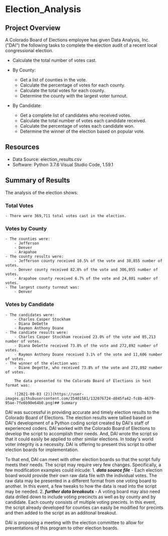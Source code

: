
# Election_Analysis
## Project Overview
A Colorado Board of Elections employee has given Data Analysis, Inc. ("DAI") the following tasks to complete the election audit of a recent local congressional election.

*   Calculate the total number of votes cast.
    
*   By County:
    *   Get a list of counties in the vote.
    *   Calculate the percentage of votes for each county.
    *   Calculate the total votes for each county.
    *   Determine the county with the largest voter turnout.
    
*   By Candidate:
    *   Get a complete list of candidates who received votes.
    *   Calculate the total number of votes each candidate received.
    *   Calculate the percentage of votes each candidate won.
    *   Determine the winner of the election based on popular vote.

## Resources
- Data Source:  election_results.csv
- Software:  Python 3.7.6 Visual Studio Code, 1.59.1

## Summary of Results
The analysis of the election shows:

### Total Votes
    - There were 369,711 total votes cast in the election.
### Votes by County
    - The counties were:
        - Jefferson
        - Denver
        - Arapahoe
    - The county results were:
        - Jefferson county received 10.5% of the vote and 38,855 number of votes.
        - Denver county received 82.8% of the vote and 306,055 number of votes.
        - Arapahoe county received 6.7% of the vote and 24,801 number of votes.   
    - The largest county turnout was:
        - Denver
### Votes by Candidate        
    - The candidates were:
        - Charles Casper Stockham
        - Diana DeGette
        - Raymon Anthony Doane
    - The candiate results were:
        - Charles Casper Stockham received 23.0% of the vote and 85,213 number of votes.
        - Diana DeGette received 73.8% of the vote and 272,892 number of votes.
        - Raymon Anthony Doane received 3.1% of the vote and 11,606 number of votes.
    - The winner of the election was:
        - Diane Degette, who received 73.8% of the vote and 272,892 number of votes.
   
        The data presented to the Colorado Board of Elections in text format was:
        
        ![2021-09-03 (2)](https://user-images.githubusercontent.com/35401581/132076724-d845fa42-fc8b-4679-95ae-7fe6b90e64b0.png)## Summary
DAI was successful in providing accurate and timely election results to the Colorado Board of Elections.  The election results were tallied based on DAI's development of a Python coding script created by DAI's staff of experienced coders.  DAI worked with the Colorado Board of Elections to develop the script to accomplish their needs.  And, DAI wrote the script so that it could easily be applied to other similar elections.  In today's world voter integrity is a necessity.  DAI is offering to present this script to other election boards for implementation.

To that end, DAI can meet with other election boards so that the script fully meets their needs.  The script may require very few changes.  Specifically, a few modification examples could inlcude: 
    1. ***data source file*** - Each election board would provide their own raw data file with the individual votes.  The raw data may be presented in a different format from one voting board to another.  In this event, a few tweaks to how the data is read into the script may be needed.
    2. ***further data breakouts*** - A voting board may also need data drilled down to include voting precincts as well as by county and by candidate.  Each county consists of  multiple voting precints.  In this event, the script already developed for counties can easily be modified for precints and then added to the script as an additonal breakout.   

DAI is proposing a meeting with the election committee to allow for presentations of this program to other election boards.     
